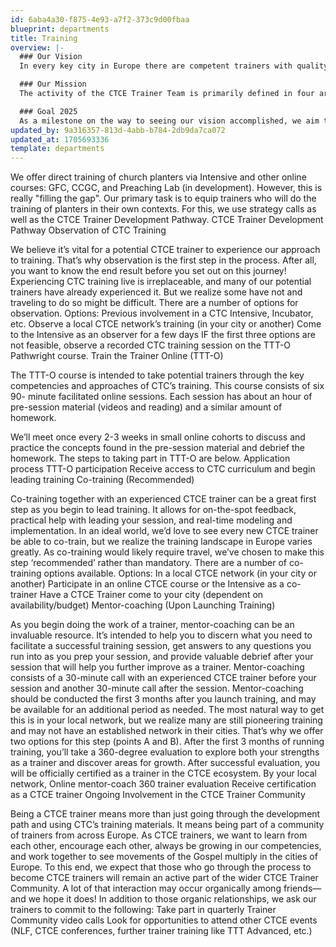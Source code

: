 ```yaml
---
id: 6aba4a30-f875-4e93-a7f2-373c9d00fbaa
blueprint: departments
title: Training
overview: |-
  ### Our Vision
  In every key city in Europe there are competent trainers with quality training resources training planters and leaders in their own context and language. (Nice example. Ha!)

  ### Our Mission 
  The activity of the CTCE Trainer Team is primarily defined in four areas corresponding to the key aspects of our vision. Every key city: We as the CTCE Trainer Team seek to help city leaders move training forward through strategy and coaching calls at least twice a year. We are also available to help leaders think through next steps or deal with particular challenges more often upon their need and request. A Trainer Team point person will be assigned to every person in our European Trainer Community, generally divided regionally among the CTC Trainer Team. Competent trainers: We help those who will be involved in training church planters in their local movement to develop along the CTCE Trainer Development Pathway. This process provides them with relevant theory, experience, feedback, mentor-coaching and support as they grow into being skilled, gospel-centred trainers of adult learners. Quality training resources: We know that even the best trainer needs quality training materials that they can use and contextualise as needed. Expecting each trainer to come up with their own training materials from scratch is burdensome on the trainers and will ultimately create a bottleneck for training. Therefore, the CTCE Trainer Team also works to create and curate various training curricula. We aim for these materials to be clear, simple and multipliable for leaders with varying levels of experience and in a multitude of different contexts. Own context and language: As part of the value of contextualising training, we realise that training must be run in the local languages of its target audience. For this reason, translation plays a vital role in seeing training multiply across Europe. While the on-the-ground work of translation will always be on the local leaders and their teams, we are happy to share our experience in this area.

  ### Goal 2025
  As a milestone on the way to seeing our vision accomplished, we aim to see local training ecosystems functioning in 25 European HubCities by 2025 (9 currently running as of Jan. 1, 2023).
updated_by: 9a316357-813d-4abb-b784-2db9da7ca072
updated_at: 1705693336
template: departments
---
```

We offer direct training of church planters via Intensive and other online courses: GFC, CCGC, and Preaching Lab (in development). However, this is really "filling the gap". Our primary task is to equip trainers who will do the training of planters in their own contexts. For this, we use strategy calls as well as the CTCE Trainer Development Pathway. CTCE Trainer Development Pathway Observation of CTC Training

We believe it’s vital for a potential CTCE trainer to experience our approach to training. That’s why observation is the first step in the process. After all, you want to know the end result before you set out on this journey! Experiencing CTC training live is irreplaceable, and many of our potential trainers have already experienced it. But we realize some have not and traveling to do so might be difficult. There are a number of options for observation. Options: Previous involvement in a CTC Intensive, Incubator, etc. Observe a local CTCE network’s training (in your city or another) Come to the Intensive as an observer for a few days IF the first three options are not feasible, observe a recorded CTC training session on the TTT-O Pathwright course. Train the Trainer Online (TTT-O)

The TTT-O course is intended to take potential trainers through the key competencies and approaches of CTC’s training. This course consists of six 90- minute facilitated online sessions. Each session has about an hour of pre-session material (videos and reading) and a similar amount of homework.

We’ll meet once every 2-3 weeks in small online cohorts to discuss and practice the concepts found in the pre-session material and debrief the homework. The steps to taking part in TTT-O are below. Application process TTT-O participation Receive access to CTC curriculum and begin leading training Co-training (Recommended)

Co-training together with an experienced CTCE trainer can be a great first step as you begin to lead training. It allows for on-the-spot feedback, practical help with leading your session, and real-time modeling and implementation. In an ideal world, we’d love to see every new CTCE trainer be able to co-train, but we realize the training landscape in Europe varies greatly. As co-training would likely require travel, we’ve chosen to make this step ‘recommended’ rather than mandatory. There are a number of co-training options available. Options: In a local CTCE network (in your city or another) Participate in an online CTCE course or the Intensive as a co-trainer Have a CTCE Trainer come to your city (dependent on availability/budget) Mentor-coaching (Upon Launching Training)

As you begin doing the work of a trainer, mentor-coaching can be an invaluable resource. It’s intended to help you to discern what you need to facilitate a successful training session, get answers to any questions you run into as you prep your session, and provide valuable debrief after your session that will help you further improve as a trainer. Mentor-coaching consists of a 30-minute call with an experienced CTCE trainer before your session and another 30-minute call after the session. Mentor-coaching should be conducted the first 3 months after you launch training, and may be available for an additional period as needed. The most natural way to get this is in your local network, but we realize many are still pioneering training and may not have an established network in their cities. That’s why we offer two options for this step (points A and B). After the first 3 months of running training, you’ll take a 360-degree evaluation to explore both your strengths as a trainer and discover areas for growth. After successful evaluation, you will be officially certified as a trainer in the CTCE ecosystem. By your local network, Online mentor-coach 360 trainer evaluation Receive certification as a CTCE trainer Ongoing Involvement in the CTCE Trainer Community

Being a CTCE trainer means more than just going through the development path and using CTC’s training materials. It means being part of a community of trainers from across Europe. As CTCE trainers, we want to learn from each other, encourage each other, always be growing in our competencies, and work together to see movements of the Gospel multiply in the cities of Europe. To this end, we expect that those who go through the process to become CTCE trainers will remain an active part of the wider CTCE Trainer Community. A lot of that interaction may occur organically among friends—and we hope it does! In addition to those organic relationships, we ask our trainers to commit to the following: Take part in quarterly Trainer Community video calls Look for opportunities to attend other CTCE events (NLF, CTCE conferences, further trainer training like TTT Advanced, etc.)